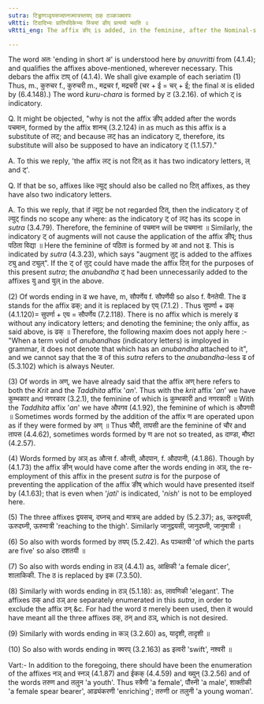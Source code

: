 ```yaml
---
sutra: टिड्ढाणञ्द्वयसज्दघ्नज्मात्रच्तयप् ठक् ठञ्कञ्क्वरपः
vRtti: टिदादिभ्यः प्रातिपदिकेभ्यः स्त्रियां ङीप् प्रत्ययो भवति ॥
vRtti_eng: The affix ङीप् is added, in the feminine, after the Nominal-stems ending in short अ, if the affix with which it ends has an indicatory ट, or if the affix be ढ, or अण्, or आञ् or द्वयसच् , or दघ्नच्, or मात्रच्, or तयप्, or ठक्, or ठञ् or कञ् or क्वरप् ॥

---
```

The word अतः 'ending in short अ' is understood here by _anuvritti_ from (4.1.4); and qualifies the affixes above-mentioned, wherever necessary. This debars the affix टाप् of (4.1.4). We shall give example of each seriatim (1) Thus, m., कुरुचर f., कुरुचरी m., मद्रचर f, मद्रचरी (चर + ई = चर् + ई; the final अ  is elided by (6.4.148).) The word _kuru_-_chara_ is formed by ट (3.2.16). of which ट् is indicatory.

Q. It might be objected, "why is not the affix ङीप् added after the words पचमान, formed by the affix शानच् (3.2.124) in as much as this affix is a substitute of लट्; and because लट् has an indicatory ट्, therefore, its substitute will also be supposed to have an indicatory ट् (1.1.57)."

A. To this we reply, 'the affix लट् is not टित् as it has two indicatory letters, ल् and ट्'.

Q. If that be so, affixes like ल्युट् should also be called no टित् affixes, as they have also two indicatory letters.

A. To this we reply, that if ल्युट् be not regarded टित्, then the indicatory ट् of ल्युट् finds no scope any where: as the indicatory ट् of लट् has its scope in _sutra_ (3.4.79). Therefore, the feminine of पचमान will be पचमाना ॥ Similarly, the indicatory ट् of augments will not cause the application of the affix ङीप्; thus पठिता विद्या ॥ Here the feminine of पठिता is formed by आ and not इ. This is indicated by _sutra_ (4.3.23), which says "augment तुट् is added to the affixes ट्यु and ट्युल्". If the ट् of तुट् could have made the affix टित् for the purposes of this present _sutra_; the _anubandha_ ट् had been unnecessarily added to the affixes यु and युल् in the above.

(2) Of words ending in ढ we have, m, सौपर्णेय f. सौपर्णेयी so also f. वैनतेयी. The ढ stands for the affix ढक्; and it is replaced by एय् (7.1.2) . Thus सुपर्णा + ढक् (4.1.120)= सुपर्णा + एय = सौपर्णेय (7.2.118). There is no affix which is merely ढ without any indicatory letters; and denoting the feminine; the only affix, as said above, is ढक् ॥ Therefore, the following maxim does not apply here :- "When a term void of _anubandhas_ (indicatory letters) is imployed in grammar, it does not denote that which has an _anubandha_ attached to it", and we cannot say that the ड of this _sutra_ refers to the _anubandha_-less ढ of (5.3.102) which is always Neuter.

(3) Of words in अण्, we have already said that the affix अण् here refers to both the _Krit_ and the _Taddhita_ affix '_an_'. Thus with the _krit_ affix '_an_' we have कुम्भकार and नगरकार (3.2.1), the feminine of which is कुम्भकारी and नगरकारी ॥ With the _Taddhita_ affix '_an_' we have औपगव (4.1.92), the feminine of which is औपगवी ॥ Sometimes words formed by the addition of the affix ण are operated upon as if they were formed by अण् ॥ Thus चौरी, तापसी are the feminine of चौर and तापस (4.4.62), sometimes words formed by ण are not so treated, as दाण्डा, मौष्टा (4.2.57).

(4) Words formed by अञ् as औत्स f. औत्सी, औदपान, f. औदपानी, (4.1.86). Though by (4.1.73) the affix ङीन् would have come after the words ending in अञ्, the re-employment of this affix in the present _sutra_ is for the purpose of preventing the application of the affix ङीष् which would have presented itself by (4.1.63); that is even when '_jati_' is indicated, '_nish_' is not to be employed here.

(5) The three affixes द्वयसच्, दघ्नच् and मात्रच् are added by (5.2.37); as, ऊरुद्वयसी, ऊरुदघ्नी, ऊरुमात्री 'reaching to the thigh'. Similarly जानुद्वयसी, जानुदघ्नी, जानुमात्री ।

(6) So also with words formed by तयप् (5.2.42). As पञ्चतयी 'of which the parts are five' so also दशतयी ॥

(7) So also with words ending in ठञ् (4.4.1) as, आक्षिकी 'a female dicer', शालाकिकी. The ठ is replaced by इक (7.3.50).

(8) Similarly with words ending in ठञ् (5.1.18): as, लावणिकी 'elegant'. The affixes ठक् and ठञ् are separately enumerated in this _sutra_, in order to exclude the affix ठन् &c. For had the word ठ merely been used, then it would have meant all the three affixes ठक्, ठन् and ठञ्, which is not desired.

(9) Similarly with words ending in कञ् (3.2.60) as, यादृशी, तादृशी ॥

(10) So also with words ending in क्वरप् (3.2.163) as इत्वरी 'swift', नश्वरी ॥

Vart:- In addition to the foregoing, there should have been the enumeration of the affixes नञ् and स्नञ् (4.1.87) and ईकक् (4.4.59) and ख्युन् (3.2.56) and of the words तरुण and तलुन 'a youth'. Thus स्त्रैणी 'a female', पौंस्नी 'a male', शाक्तीकी 'a female spear bearer', आढ्यंकरणी 'enriching'; तरुणी or तलुनी 'a young woman'.